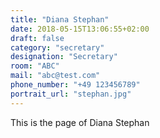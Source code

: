 ```yaml
---
title: "Diana Stephan"
date: 2018-05-15T13:06:55+02:00
draft: false
category: "secretary"
designation: "Secretary"
room: "ABC"
mail: "abc@test.com"
phone_number: "+49 123456789"
portrait_url: "stephan.jpg"
---
```

This is the page of Diana Stephan

